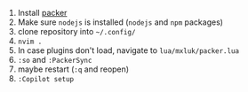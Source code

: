 1. Install [packer](https://github.com/wbthomason/packer.nvim)
3. Make sure `nodejs` is installed (`nodejs` and `npm` packages)
4. clone repository into `~/.config/`
5. `nvim .`
6. In case plugins don't load, navigate to `lua/mxluk/packer.lua`
7. `:so` and `:PackerSync`
8. maybe restart (`:q` and reopen)
9. `:Copilot setup`
